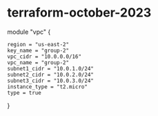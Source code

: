 # terraform-october-2023

module "vpc" {

    region = "us-east-2"
    key_name = "group-2"
    vpc_cidr = "10.0.0.0/16"
    vpc_name = "group-2"
    subnet1_cidr = "10.0.1.0/24"
    subnet2_cidr = "10.0.2.0/24"
    subnet3_cidr = "10.0.3.0/24"
    instance_type = "t2.micro"
    type = true
}